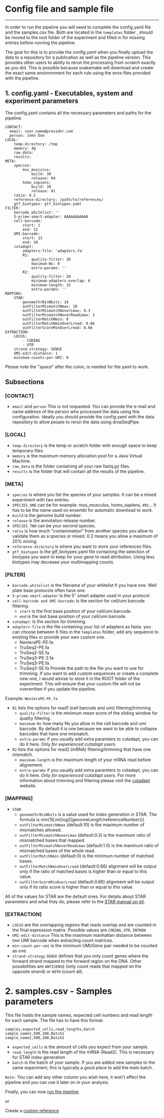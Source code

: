 # Config file and sample file
---------------------------

In order to run the pipeline you will need to complete the config.yaml file and the samples.csv file. Both are located in the `templates` folder , should be moved to the root folder of the experiment and filled in for missing entries before running the pipeline.

The goal for this is to provide the config.yaml when you finally upload the data to a repository for a publication as well as the pipeline version. This provides other users to ability to rerun the processing from scratch exactly as you did. This is possible because snakemake will download and create the exact same environnment for each rule using the envs files provided with the pipeline.

## 1. config.yaml - Executables, system and experiment parameters
The config.yaml contains all the necessary parameters and paths for the pipeline.
```
CONTACT:
  email: user.name@provider.com
  person: John Doe
LOCAL:
    temp-directory: /tmp
    memory: 4g
    raw_data:
    results:
META:
    species:
        mus_musculus:
            build: 38
            release: 94
        homo_sapiens:
            build: 38
            release: 91
    ratio: 0.2
    reference-directory: /path/to/references/
    gtf_biotypes: gtf_biotypes.yaml
FILTER:
    barcode_whitelist: ''
    5-prime-smart-adapter: AAAAAAAAAAA
    cell-barcode:
        start: 1
        end: 12
    UMI-barcode:
        start: 13
        end: 20
    cutadapt:
        adapters-file: 'adapters.fa'
        R1:
            quality-filter: 20
            maximum-Ns: 0
            extra-params: ''
        R2:
            quality-filter: 20
            minimum-adapters-overlap: 6
            minimum-length: 15
            extra-params: ''
MAPPING:
    STAR:
        genomeChrBinNbits: 18
        outFilterMismatchNmax: 10
        outFilterMismatchNoverLmax: 0.3
        outFilterMismatchNoverReadLmax: 1
        outFilterMatchNmin: 0
        outFilterMatchNminOverLread: 0.66
        outFilterScoreMinOverLread: 0.66
EXTRACTION:
    LOCUS:
        - CODING
        - UTR
    strand-strategy: SENSE
    UMI-edit-distance: 1
    minimum-counts-per-UMI: 0
```
Please note the "space" after the colon, is needed for the yaml to work.

## Subsections

### [CONTACT]
* `email` and `person` This is not requested. You can provide the e-mail and name address of the person who processed the data using this configuration. Ideally you should provide the config.yaml with the data repository to allow people to rerun the data using dropSeqPipe.

### [LOCAL]
* `temp-directory` is the temp or scratch folder with enough space to keep temporary files.
* `memory` is the maximum memory allocation pool for a Java Virtual Machine.
* `raw_data` is the folder containing all your raw fastq.gz files.
* `results` is the folder that will contain all the results of the pipeline.

### [META]
* `species` is where you list the species of your samples. It can be a mixed experiment with two entries. 
* `SPECIES_ONE` can be for example: mus_musculus, homo_sapiens, etc... It has to be the name used on ensembl for automatic download to work.
* `build` is the genome build number.
* `release` is the annotation release number.
* `SPECIES_TWO` can be your second species.
* `ratio` is how much "contamination" from another species you allow to validate them as a species or mixed. 0.2 means you allow a maximum of 20% mixing.
* `reference-directory` is where you want to store your references files.
* `gtf_biotypes` is the gtf_biotypes.yaml file containing the selection of biotypes you want to keep for your gene to read attribution. Using less biotypes may decrease your multimapping counts.

### [FILTER]
* `barcode_whitelist` is the filename of your whitelist fi you have one. Well plate base protocols often have one.
* `5-prime-smart-adapter` is the 5" smart adapter used in your protocol.
* `cell-barcode and UMI-barcode`: Is the section for cell/umi barcode filtering.
    * `start` is the first base position of your cell/umi barcode.
    * `end` is the last base position of your cell/umi barcode.    
* `cutadapt`: Is the section for trimming.
* `adapters-file` is the file containing your list of adapters as fasta. you can choose between 6 files in the `templates` folder, add any sequence to existing files or provide your own custom one.
    * NexteraPE-PE.fa 
    * TruSeq2-PE.fa
    * TruSeq2-SE.fa
    * TruSeq3-PE-2.fa
    * TruSeq3-PE.fa
    * TruSeq3-SE.fa
Provide the path to the file you want to use for trimming. If you want to add custom sequences or create a complete new one, I would advise to store it in the ROOT folder of the experiment. This will ensure that your custom file will not be overwritten if you update the pipeline.

Example: `NexteraPE-PE.fa`
* `R1` lists the options for read1 (cell barcode and umi) filtering/trimming
    * `quality-filter` is the minimum mean score of the sliding window for quality filtering.
    * `maximum-Ns` how many Ns you allow in the cell barcode and umi barcode. By default it is one because we want to be able to collapse barcodes that have one mismatch.
    * `extra-params` if you usually add extra paramters to cutadapt, you can do it here. *Only for experienced cutadapt users*.
* `R2` lists the options for read2 (mRNA) filtering/trimming
that have one mismatch.
    * `maximum-length` is the maximum length of your mRNA read before alignement.
    * `extra-params` if you usually add extra paramters to cutadapt, you can do it here. *Only for experienced cutadapt users*.
For more information about trimming and filtering please visit the [cutadapt](https://cutadapt.readthedocs.io/en/stable/guide.html) website.

### [MAPPING]
* `STAR`
    * `genomeChrBinNbits` is a value used for index generation in STAR. The formula is min(18,int(log2(genomeLength/referenceNumber)))
    * `outFilterMismatchNmax` (default:10) is the maximum number of mismatches allowed.
    * `outFilterMismatchNoverLmax` (default:0.3) is the maximum ratio of mismatched bases that mapped.
    * `outFilterMismatchNoverReadLmax` (default:1.0) is the maximum ratio of mismatched bases of the whole read.
    * `outFilterMatchNmin` (default:0) is the minimum number of matched bases.
    * `outFilterMatchNminOverLread` (default:0.66) alignment will be output only if the ratio of matched bases is higher than or equal to this value.
    * `outFilterScoreMinOverLread` (default:0.66) alignment will be output only if its ratio score is higher than or equal to this value.

All of the values for STAR are the default ones. For details about STAR parameters and what they do, please refer to the [STAR manual on git](https://github.com/alexdobin/STAR/tree/master/doc).

### [EXTRACTION]
* `LOCUS` are the overlapping regions that reads overlap and are counted in the final expression matrix. Possible values are `CODING`, `UTR`, `INTRON`
* `UMI-edit-distance` This is the maximum manhattan distance between two UMI barcode when extracting count matrices.
* `min-count-per-umi` is the minimum UMI/Gene pair needed to be counted as one.
* `strand-strategy` `SENSE` defines that you only count genes where the forward strand mapped to the forward region on the DNA. Other possibilities are `ANTISENSE` (only count reads that mapped on the opposite strand) or `BOTH` (count all).

# 2. samples.csv - Samples parameters
This file holds the sample names, expected cell numbers and read length for each sample.
The file has to have this format:

```
samples,expected_cells,read_lengths,batch
sample_name1,500,100,Batch1
sample_name2,500,100,Batch2
```

* `expected_cells` is the amount of cells you expect from your sample.
* `read_length` is the read length of the mRNA (Read2). This is necessary for STAR index generation
* `batch` is the batch of your sample. If you are added new samples to the same experiment, this is typically a good place to add the main batch.

`Note:` You can add any other column you wish here, it won't affect the pipeline and you can use it later on in your analysis.

Finally, you can now [run the pipeline](https://github.com/Hoohm/dropSeqPipe/wiki/Running-dropSeqPipe)

or

Create a [custom reference](https://github.com/Hoohm/dropSeqPipe/wiki/Reference-Files)

